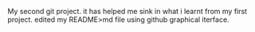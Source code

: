 My second git project. it has helped me sink in what i learnt from my first project.
edited my README>md file using github graphical iterface.
